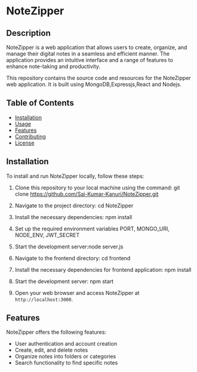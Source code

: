 # NoteZipper

## Description

NoteZipper is a web application that allows users to create, organize, and manage their digital notes in a seamless and efficient manner. The application provides an intuitive interface and a range of features to enhance note-taking and productivity.

This repository contains the source code and resources for the NoteZipper web application. It is built using MongoDB,Expressjs,React and Nodejs.
## Table of Contents

- [Installation](#installation)
- [Usage](#usage)
- [Features](#features)
- [Contributing](#contributing)
- [License](#license)

## Installation

To install and run NoteZipper locally, follow these steps:

1. Clone this repository to your local machine using the command:
   git clone https://github.com/Sai-Kumar-Kanuri/NoteZipper.git
   
2. Navigate to the project directory:
   cd NoteZipper
   
3. Install the necessary dependencies:
   npm install

4. Set up the required environment variables PORT, MONGO_URI, NODE_ENV, JWT_SECRET
   
6. Start the development server:node server.js
7. Navigate to the frontend directory: cd frontend
8. Install the necessary dependencies for frontend application:
   npm install
9. Start the development server: npm start
10. Open your web browser and access NoteZipper at `http://localhost:3000`.


## Features

NoteZipper offers the following features:

- User authentication and account creation
- Create, edit, and delete notes
- Organize notes into folders or categories
- Search functionality to find specific notes







